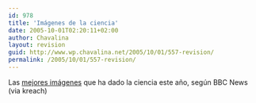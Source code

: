 ```yaml
---
id: 978
title: 'Imágenes de la ciencia'
date: 2005-10-01T02:20:11+02:00
author: Chavalina
layout: revision
guid: http://www.wp.chavalina.net/2005/10/01/557-revision/
permalink: /2005/10/01/557-revision/
---
```

Las <a href="http://news.bbc.co.uk/1/shared/spl/hi/pop_ups/05/sci_nat_visions_of_science_/html/1.stm" target="_blank">mejores imágenes</a> que ha dado la ciencia este año, según BBC News (via kreach)